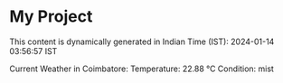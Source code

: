 # My Project

This content is dynamically generated in Indian Time (IST): 2024-01-14 03:56:57 IST


Current Weather in Coimbatore:
Temperature: 22.88 °C
Condition: mist
